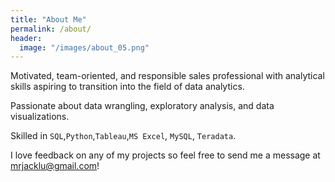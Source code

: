 ```yaml
---
title: "About Me"
permalink: /about/
header:
  image: "/images/about_05.png"
---
```


Motivated, team-oriented, and responsible sales professional with analytical skills aspiring to transition into the field of data analytics.

Passionate about data wrangling, exploratory analysis, and data visualizations.

Skilled in `SQL`,`Python`,`Tableau`,`MS Excel`, `MySQL`, `Teradata`.

I love feedback on any of my projects so feel free to send me a message at mrjacklu@gmail.com!
